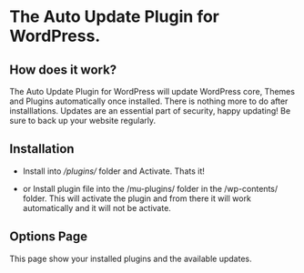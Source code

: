 # The Auto Update Plugin for WordPress.
 
## How does it work? 

The Auto Update Plugin for WordPress will update WordPress core, Themes and Plugins automatically once installed.  There is nothing more to do after installlations.  Updates are an essential part of security, happy updating!  Be sure to back up your website regularly. 

## Installation 

* Install into */plugins/* folder and Activate. Thats it! 

* or Install plugin file into the /mu-plugins/ folder in the /wp-contents/ folder. This will activate the plugin and from there it will work automatically and it will not be activate.

## Options Page

This page show your installed plugins and the available updates. 

	